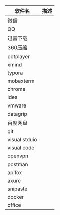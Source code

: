| 软件名        | 描述 |
| ------------- | ---- |
| 微信          |      |
| QQ            |      |
| 迅雷下载      |      |
| 360压缩       |      |
| potplayer     |      |
| xmind         |      |
| typora        |      |
| mobaxterm     |      |
| chrome        |      |
| idea          |      |
| vmware        |      |
| datagrip      |      |
| 百度网盘      |      |
| git           |      |
| visual stduio |      |
| visual code   |      |
| openvpn       |      |
| postman       |      |
| apifox        |      |
| axure         |      |
| snipaste      |      |
| docker        |      |
| office        |      |

